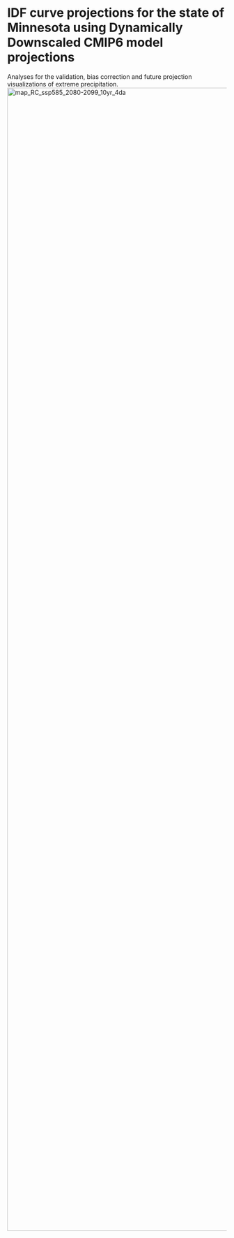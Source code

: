# IDF curve projections for the state of Minnesota using Dynamically Downscaled CMIP6 model projections

Analyses for the validation, bias correction and future projection visualizations of extreme precipitation.
<img width="2566" height="2621" alt="map_RC_ssp585_2080-2099_10yr_4da" src="https://github.com/user-attachments/assets/f872dcc7-0008-4c28-83b6-31b7fdd50765" />

